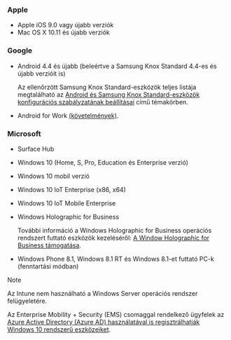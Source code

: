 

### <a name="apple"></a>Apple
- Apple iOS 9.0 vagy újabb verziók
- Mac OS X 10.11 és újabb verziók

### <a name="google"></a>Google
- Android 4.4 és újabb (beleértve a Samsung Knox Standard 4.4-es és újabb verzióit is)

  Az ellenőrzött Samsung Knox Standard-eszközök teljes listája megtalálható az [Android és Samsung Knox Standard-eszközök konfigurációs szabályzatának beállításai](/intune/supported-devices-browsers#supported-samsung-knox-standard-devices) című témakörben.


- Android for Work [(követelmények)](https://support.google.com/work/android/answer/6174145?hl=en&ref_topic=6151012).

### <a name="microsoft"></a>Microsoft

- Surface Hub
- Windows 10 (Home, S, Pro, Education és Enterprise verzió)
- Windows 10 mobil verzió
- Windows 10 IoT Enterprise (x86, x64)
- Windows 10 IoT Mobile Enterprise
- Windows Holographic for Business

  További információ a Windows Holographic for Business operációs rendszert futtató eszközök kezeléséről: [A Window Holographic for Business támogatása](../windows-holographic-for-business.md).

- Windows Phone 8.1, Windows 8.1 RT és Windows 8.1-et futtató PC-k (fenntartási módban)

> [!NOTE]
> Az Intune nem használható a Windows Server operációs rendszer felügyeletére.

Az Enterprise Mobility + Security (EMS) csomaggal rendelkező ügyfelek az [Azure Active Directory (Azure AD) használatával is regisztrálhatják Windows 10 rendszerű eszközeiket](/intune-classic/deploy-use/set-up-windows-device-management-with-microsoft-intune#azure-active-directory-enrollment).


